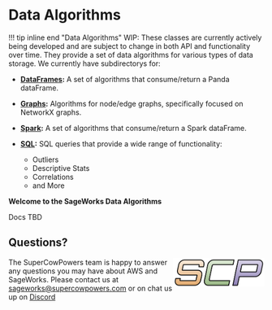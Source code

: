 # Data Algorithms

!!! tip inline end "Data Algorithms"
    WIP: These classes are currently actively being developed and are subject to change in both API and functionality over time. They provide a set of data algorithms for various types of data storage. We currently have subdirectorys for:
    
- **[DataFrames](dataframes/overview.md):** A set of algorithms that consume/return a Panda dataFrame.
- **[Graphs](graphs/overview.md):** Algorithms for node/edge graphs, specifically focused on NetworkX graphs.
- **[Spark](spark/overview.md):** A set of algorithms that consume/return a Spark dataFrame.
- **[SQL](sql/overview.md):** SQL queries that provide a wide range of functionality:

    - Outliers
    - Descriptive Stats
    - Correlations
    - and More

**Welcome to the SageWorks Data Algorithms**

Docs TBD

## Questions?
<img align="right" src="../../images/scp.png" width="180">

The SuperCowPowers team is happy to answer any questions you may have about AWS and SageWorks. Please contact us at [sageworks@supercowpowers.com](mailto:sageworks@supercowpowers.com) or on chat us up on [Discord](https://discord.gg/WHAJuz8sw8) 


